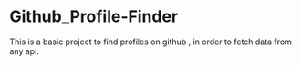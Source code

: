 # Github_Profile-Finder
This is a basic project to find profiles on github , in order to fetch data from any api.
